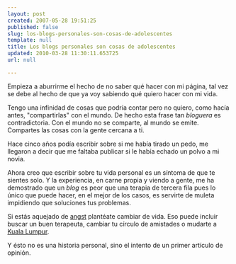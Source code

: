 ```yaml
---
layout: post
created: 2007-05-28 19:51:25
published: false
slug: los-blogs-personales-son-cosas-de-adolescentes
template: null
title: Los blogs personales son cosas de adolescentes
updated: 2010-03-28 11:30:11.653725
url: null

---
```


Empieza a aburrirme el hecho de no saber qué hacer con mi página, tal vez se debe al hecho de que ya voy sabiendo qué quiero hacer con mi vida.

Tengo una infinidad de cosas que podría contar pero no quiero, como hacía antes, "compartirlas" con el mundo. De hecho esta frase tan _bloguera_ es contradictoria. Con el mundo no se comparte, al mundo se emite. Compartes las cosas con la gente cercana a ti.

Hace cinco años podía escribir sobre si me había tirado un pedo, me llegaron a decir que me faltaba publicar si le había echado un polvo a mi novia.

Ahora creo que escribir sobre tu vida personal es un síntoma de que te sientes solo. Y la experiencia, en carne propia y viendo a gente, me ha demostrado que un _blog_ es peor que una terapia de tercera fila pues lo único que puede hacer, en el mejor de los casos, es servirte de muleta impidiendo que soluciones tus problemas.

[angst]: http://es.wikipedia.org/wiki/Angst

Si estás aquejado de [angst][] plantéate cambiar de vida. Eso puede incluir buscar un buen terapeuta, cambiar tu círculo de amistades o mudarte a [Kuala Lumpur][].

[Kuala Lumpur]: http://es.wikipedia.org/wiki/Kuala_Lumpur.

Y ésto no es una historia personal, sino el intento de un primer artículo de opinión.
